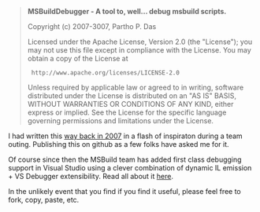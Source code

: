 ﻿> **MSBuildDebugger - A tool to, well... debug msbuild scripts.**
>
>  Copyright (c) 2007-3007, Partho P. Das
>
>  Licensed under the Apache License, Version 2.0 (the "License");
>  you may not use this file except in compliance with the License.
>  You may obtain a copy of the License at
>
>      http://www.apache.org/licenses/LICENSE-2.0
>
>  Unless required by applicable law or agreed to in writing, software
>  distributed under the License is distributed on an "AS IS" BASIS,
>  WITHOUT WARRANTIES OR CONDITIONS OF ANY KIND, either express or implied.
>  See the License for the specific language governing permissions and
>  limitations under the License.

I had written this [way back in 2007](https://blogs.msdn.microsoft.com/parthopdas/2007/12/01/visual-debugger-for-msbuild-projects/) in a flash of inspiraton during a team outing. Publishing this on github as a few folks have asked me for it.

Of course since then the MSBuild team has added first class debugging support in Visual Studio using a clever combination of dynamic IL emission + VS Debugger extensibility. Read all about it [here](https://blogs.msdn.microsoft.com/visualstudio/2010/07/06/debugging-msbuild-script-with-visual-studio/).

In the unlikely event that you find if you find it useful, please feel free to fork, copy, paste, etc.
